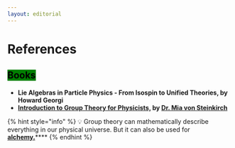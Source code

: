 ```yaml
---
layout: editorial
---
```


# References

## <mark style="background-color:green;">Books</mark>

<mark style="background-color:green;"></mark>

* **Lie Algebras in Particle Physics - From Isospin to Unified Theories, by Howard Georgi**
* ****[**Introduction to Group Theory for Physicists,**](http://www.astro.sunysb.edu/steinkirch/books/group.pdf) **by** [**Dr. Mia von Steinkirch**](https://github.com/F4DELEGATECALL)****



{% hint style="info" %}
💡 Group theory can mathematically describe everything in our physical universe. But it can also be used for [**alchemy.**](../../../alchemy/the-usdchoice-of-alchemy/undefined-4/)****
{% endhint %}
